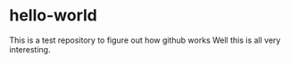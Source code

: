 # hello-world
This is a test repository to figure out how github works
Well this is all very interesting. 
